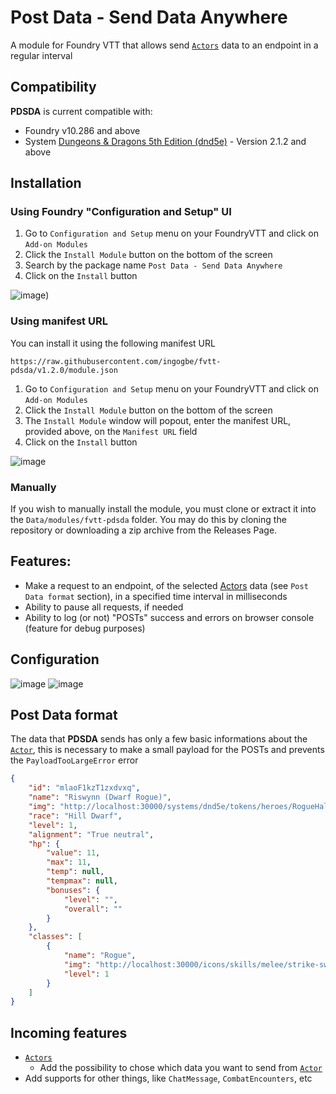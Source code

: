 # Post Data - Send Data Anywhere

A module for Foundry VTT that allows send [`Actors`](https://foundryvtt.com/api/v10/classes/client.Actor.html) data to an endpoint in a regular interval

## Compatibility

**PDSDA** is current compatible with:

- Foundry v10.286 and above
- System [Dungeons & Dragons 5th Edition (dnd5e)](https://github.com/foundryvtt/dnd5e) - Version 2.1.2 and above

## Installation

### Using Foundry "Configuration and Setup" UI

1. Go to `Configuration and Setup` menu on your FoundryVTT and click on `Add-on Modules`
2. Click the `Install Module` button on the bottom of the screen
3. Search by the package name `Post Data - Send Data Anywhere`
4. Click on the `Install` button

![image](https://user-images.githubusercontent.com/6909132/217390554-1f6df5ad-dbdf-4f4d-b837-9612c0f16dbc.png))

### Using manifest URL

You can install it using the following manifest URL
```
https://raw.githubusercontent.com/ingogbe/fvtt-pdsda/v1.2.0/module.json
```

1. Go to `Configuration and Setup` menu on your FoundryVTT and click on `Add-on Modules`
2. Click the `Install Module` button on the bottom of the screen
3. The `Install Module` window will popout, enter the manifest URL, provided above, on the `Manifest URL` field
4. Click on the `Install` button

![image](https://user-images.githubusercontent.com/6909132/217390689-b9090cdb-7bf0-4b31-b03d-3f81054635f9.png)

### Manually

If you wish to manually install the module, you must clone or extract it into the `Data/modules/fvtt-pdsda` folder. You may do this by cloning the repository or downloading a zip archive from the Releases Page.

## Features:

- Make a request to an endpoint, of the selected [Actors](https://foundryvtt.com/api/v10/classes/client.Actor.html) data (see `Post Data format` section), in a specified time interval in milliseconds
- Ability to pause all requests, if needed
- Ability to log (or not) "POSTs" success and errors on browser console (feature for debug purposes)

## Configuration 

![image](https://user-images.githubusercontent.com/6909132/217391348-dbb917e6-f18e-4b9c-a0e6-4aa5b1c95ab8.png)
![image](https://user-images.githubusercontent.com/6909132/217391433-295afdb9-f3ac-40f5-844a-24a66b82e488.png)

## Post Data format

The data that **PDSDA** sends has only a few basic informations about the [`Actor`](https://foundryvtt.com/api/v10/classes/client.Actor.html), this is necessary to make a small payload for the POSTs and prevents the `PayloadTooLargeError` error

```json
{
    "id": "mlaoF1kzT1zxdvxq",
    "name": "Riswynn (Dwarf Rogue)",
    "img": "http://localhost:30000/systems/dnd5e/tokens/heroes/RogueHalfling.webp",
    "race": "Hill Dwarf",
    "level": 1,
    "alignment": "True neutral",
    "hp": {
        "value": 11,
        "max": 11,
        "temp": null,
        "tempmax": null,
        "bonuses": {
            "level": "",
            "overall": ""
        }
    },
    "classes": [
        {
            "name": "Rogue",
            "img": "http://localhost:30000/icons/skills/melee/strike-sword-stabbed-brown.webp",
            "level": 1
        }
    ]
}
```

## Incoming features

- [`Actors`](https://foundryvtt.com/api/v10/classes/client.Actor.html)
  - Add the possibility to chose which data you want to send from [`Actor`](https://foundryvtt.com/api/v10/classes/client.Actor.html)
- Add supports for other things, like `ChatMessage`, `CombatEncounters`, etc
